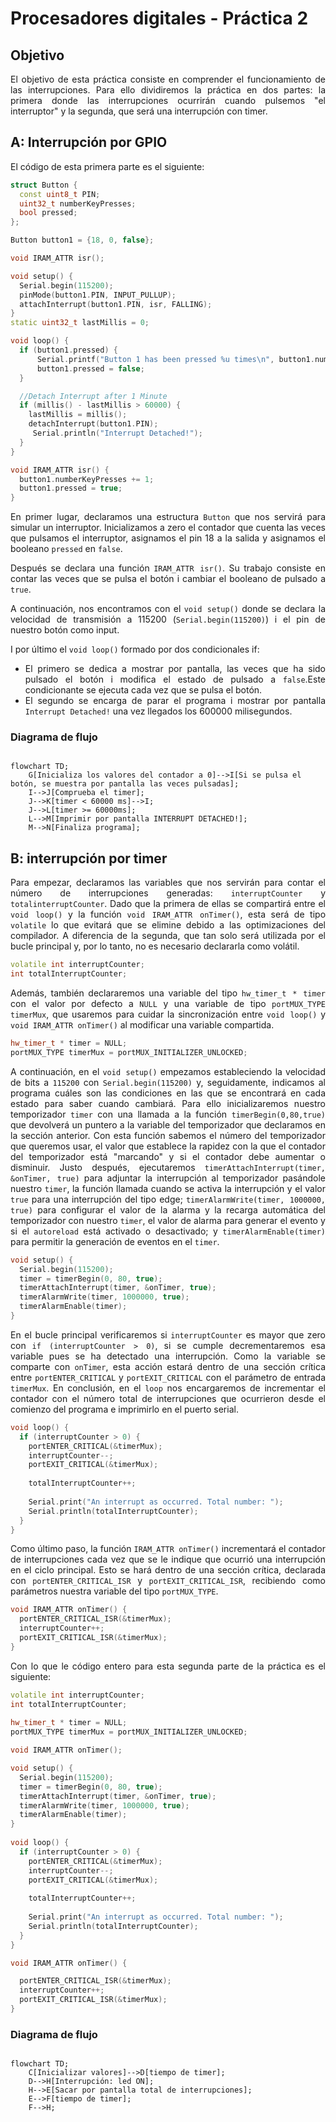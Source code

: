 # Procesadores digitales - Práctica 2

## Objetivo
<div align="justify">

El objetivo de esta práctica consiste en comprender el funcionamiento de las interrupciones. Para ello dividiremos la práctica en dos partes: la primera donde las interrupciones ocurrirán cuando pulsemos "el interruptor" y la segunda, que será una interrupción con timer.

## A: Interrupción por GPIO

El código de esta primera parte es el siguiente:

</div>

```cpp
struct Button {
  const uint8_t PIN;
  uint32_t numberKeyPresses;
  bool pressed;
};

Button button1 = {18, 0, false};

void IRAM_ATTR isr();

void setup() {
  Serial.begin(115200);
  pinMode(button1.PIN, INPUT_PULLUP);
  attachInterrupt(button1.PIN, isr, FALLING);
}
static uint32_t lastMillis = 0;

void loop() {
  if (button1.pressed) {
      Serial.printf("Button 1 has been pressed %u times\n", button1.numberKeyPresses);
      button1.pressed = false;
  }

  //Detach Interrupt after 1 Minute
  if (millis() - lastMillis > 60000) {
    lastMillis = millis();
    detachInterrupt(button1.PIN);
     Serial.println("Interrupt Detached!");
  }
}

void IRAM_ATTR isr() {
  button1.numberKeyPresses += 1;
  button1.pressed = true;
}
```

<div align="justify">

En primer lugar, declaramos una estructura `Button` que nos servirá para simular un interruptor. Inicializamos a zero el contador que cuenta las veces que pulsamos el interruptor, asignamos el pin 18 a la salida y asignamos el booleano `pressed` en `false`. 

Después se declara una función `IRAM_ATTR isr()`. Su trabajo consiste en contar las veces que se pulsa el botón i cambiar el booleano de pulsado a `true`.

A continuación, nos encontramos con el `void setup()` donde se declara la velocidad de transmisión a 115200 (`Serial.begin(115200)`) i el pin de nuestro botón como input.

I por último el `void loop()` formado por dos condicionales if:
* El primero se dedica a mostrar por pantalla, las veces que ha sido pulsado el botón i modifica el estado de pulsado a `false`.Este condicionante se ejecuta cada vez que se pulsa el botón. 
* El segundo se encarga de parar el programa i mostrar por pantalla `Interrupt Detached!` una vez llegados los 600000 milisegundos.
</div>

### Diagrama de flujo

```mermaid

flowchart TD;  
    G[Inicializa los valores del contador a 0]-->I[Si se pulsa el botón, se muestra por pantalla las veces pulsadas];
    I-->J[Comprueba el timer];
    J-->K[timer < 60000 ms]-->I;
    J-->L[timer >= 60000ms];
    L-->M[Imprimir por pantalla INTERRUPT DETACHED!];
    M-->N[Finaliza programa];
```

## B: interrupción por timer

<div align="justify">

Para empezar, declaramos las variables que nos servirán para contar el número de interrupciones generadas: `interruptCounter` y `totalinterruptCounter`. Dado que la primera de ellas se compartirá entre el `void loop()` y la función `void IRAM_ATTR onTimer()`, esta será de tipo `volatile` lo que evitará que se elimine debido a las optimizaciones del compilador. A diferencia de la segunda, que tan solo será utilizada por el bucle principal y, por lo tanto, no es necesario declararla como volátil. 

```cpp
volatile int interruptCounter;
int totalInterruptCounter;
```

Además, también declararemos una variable del tipo `hw_timer_t * timer` con el valor por defecto a `NULL` y una variable de tipo `portMUX_TYPE timerMux`, que usaremos para cuidar la sincronización entre `void loop()` y `void IRAM_ATTR onTimer()` al modificar una variable compartida. 

```cpp
hw_timer_t * timer = NULL;
portMUX_TYPE timerMux = portMUX_INITIALIZER_UNLOCKED;
```

A continuación, en el `void setup()` empezamos estableciendo la velocidad de bits a `115200` con `Serial.begin(115200)` y, seguidamente, indicamos al programa cuáles son las condiciones en las que se encontrará en cada estado para saber cuando cambiará. Para ello inicializaremos nuestro temporizador `timer` con una llamada a la función `timerBegin(0,80,true)` que devolverá un puntero a la variable del temporizador que declaramos en la sección anterior. Con esta función sabemos el número del temporizador que queremos usar, el valor que establece la rapidez con la que el contador del temporizador está "marcando" y si el contador debe aumentar o disminuir. Justo después, ejecutaremos `timerAttachInterrupt(timer, &onTimer, true)` para adjuntar la interrupción al temporizador pasándole nuestro `timer`, la función llamada cuando se activa la interrupción y el valor `true` para una interrupción del tipo edge; `timerAlarmWrite(timer, 1000000, true)` para configurar el valor de la alarma y la recarga automática del temporizador  con nuestro `timer`, el valor de alarma para generar el evento y si el `autoreload` está activado o desactivado; y `timerAlarmEnable(timer)` para permitir la generación de eventos en el `timer`.

```cpp
void setup() {
  Serial.begin(115200);
  timer = timerBegin(0, 80, true);
  timerAttachInterrupt(timer, &onTimer, true);
  timerAlarmWrite(timer, 1000000, true);
  timerAlarmEnable(timer);
}
```

En el bucle principal verificaremos si `interruptCounter` es mayor que zero con `if (interruptCounter > 0)`, si se cumple decrementaremos esa variable pues se ha detectado una interrupción. Como la variable se comparte con `onTimer`, esta acción estará dentro de una sección crítica entre `portENTER_CRITICAL` y `portEXIT_CRITICAL` con el parámetro de entrada `timerMux`. En conclusión, en el `loop` nos encargaremos de incrementar el contador con el número total de interrupciones que ocurrieron desde el comienzo del programa e imprimirlo en el puerto serial. 

```cpp
void loop() {
  if (interruptCounter > 0) {
    portENTER_CRITICAL(&timerMux);
    interruptCounter--;
    portEXIT_CRITICAL(&timerMux);
 
    totalInterruptCounter++;
 
    Serial.print("An interrupt as occurred. Total number: ");
    Serial.println(totalInterruptCounter);
  }
}
```

Como último paso, la función `IRAM_ATTR onTimer()` incrementará el contador de interrupciones cada vez que se le indique que ocurrió una interrupción en el ciclo principal. Esto se hará dentro de una sección crítica, declarada con `portENTER_CRITICAL_ISR` y `portEXIT_CRITICAL_ISR`, recibiendo como parámetros nuestra variable del tipo `portMUX_TYPE`.

```cpp
void IRAM_ATTR onTimer() {
  portENTER_CRITICAL_ISR(&timerMux);
  interruptCounter++;
  portEXIT_CRITICAL_ISR(&timerMux);
}
```
Con lo que le código entero para esta segunda parte de la práctica es el siguiente:

```cpp
volatile int interruptCounter;
int totalInterruptCounter;
 
hw_timer_t * timer = NULL;
portMUX_TYPE timerMux = portMUX_INITIALIZER_UNLOCKED;

void IRAM_ATTR onTimer();

void setup() {
  Serial.begin(115200);
  timer = timerBegin(0, 80, true);
  timerAttachInterrupt(timer, &onTimer, true);
  timerAlarmWrite(timer, 1000000, true);
  timerAlarmEnable(timer);
}
 
void loop() {
  if (interruptCounter > 0) {
    portENTER_CRITICAL(&timerMux);
    interruptCounter--;
    portEXIT_CRITICAL(&timerMux);
 
    totalInterruptCounter++;
 
    Serial.print("An interrupt as occurred. Total number: ");
    Serial.println(totalInterruptCounter);
  }
}

void IRAM_ATTR onTimer() {

  portENTER_CRITICAL_ISR(&timerMux);
  interruptCounter++;
  portEXIT_CRITICAL_ISR(&timerMux);
}
```

</div>

### Diagrama de flujo

```mermaid

flowchart TD;
    C[Inicializar valores]-->D[tiempo de timer];
    D-->H[Interrupción: led ON];
    H-->E[Sacar por pantalla total de interrupciones];
    E-->F[tiempo de timer];
    F-->H;

```
